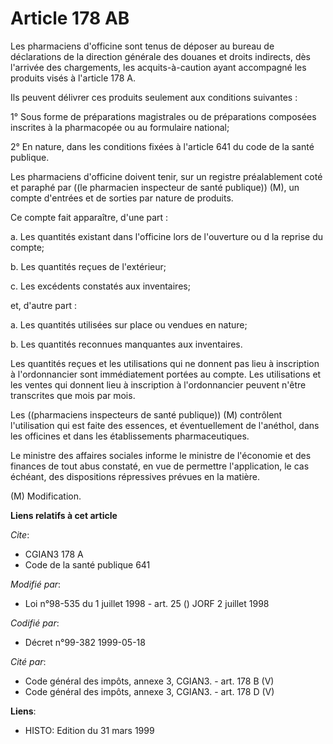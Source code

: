 # Article 178 AB

Les pharmaciens d'officine sont tenus de déposer au bureau de déclarations de la direction générale des douanes et droits
indirects, dès l'arrivée des chargements, les acquits-à-caution ayant accompagné les produits visés à l'article 178 A. 

Ils peuvent délivrer ces produits seulement aux conditions suivantes :

1° Sous forme de préparations magistrales ou de préparations composées inscrites à la pharmacopée ou au formulaire national; 

2° En nature, dans les conditions fixées à l'article 641 du code de la santé publique. 

Les pharmaciens d'officine doivent tenir, sur un registre préalablement coté et paraphé par ((le pharmacien inspecteur de
santé publique)) (M), un compte d'entrées et de sorties par nature de produits. 

Ce compte fait apparaître, d'une part :

a. Les quantités existant dans l'officine lors de l'ouverture ou d la reprise du compte; 

b. Les quantités reçues de l'extérieur; 

c. Les excédents constatés aux inventaires; 

et, d'autre part :

a. Les quantités utilisées sur place ou vendues en nature; 

b. Les quantités reconnues manquantes aux inventaires. 

Les quantités reçues et les utilisations qui ne donnent pas lieu à inscription à l'ordonnancier sont immédiatement portées au
compte. Les utilisations et les ventes qui donnent lieu à inscription à l'ordonnancier peuvent n'être transcrites que mois
par mois. 

Les ((pharmaciens inspecteurs de santé publique)) (M) contrôlent l'utilisation qui est faite des essences, et éventuellement
de l'anéthol, dans les officines et dans les établissements pharmaceutiques. 

Le ministre des affaires sociales informe le ministre de l'économie et des finances de tout abus constaté, en vue de
permettre l'application, le cas échéant, des dispositions répressives prévues en la matière.

(M) Modification.

**Liens relatifs à cet article**

_Cite_:

  - CGIAN3 178 A
  - Code de la santé publique 641

_Modifié par_:

  - Loi n°98-535 du 1 juillet 1998 - art. 25 () JORF 2 juillet 1998

_Codifié par_:

  - Décret n°99-382 1999-05-18

_Cité par_:

  - Code général des impôts, annexe 3, CGIAN3. - art. 178 B (V)
  - Code général des impôts, annexe 3, CGIAN3. - art. 178 D (V)

**Liens**:

  - HISTO: Edition du 31 mars 1999
